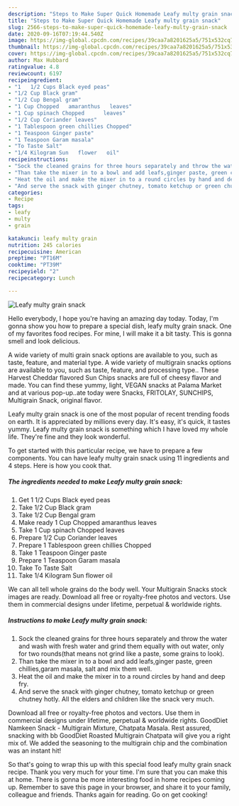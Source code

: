 ```yaml
---
description: "Steps to Make Super Quick Homemade Leafy multy grain snack"
title: "Steps to Make Super Quick Homemade Leafy multy grain snack"
slug: 2566-steps-to-make-super-quick-homemade-leafy-multy-grain-snack
date: 2020-09-16T07:19:44.540Z
image: https://img-global.cpcdn.com/recipes/39caa7a8201625a5/751x532cq70/leafy-multy-grain-snack-recipe-main-photo.jpg
thumbnail: https://img-global.cpcdn.com/recipes/39caa7a8201625a5/751x532cq70/leafy-multy-grain-snack-recipe-main-photo.jpg
cover: https://img-global.cpcdn.com/recipes/39caa7a8201625a5/751x532cq70/leafy-multy-grain-snack-recipe-main-photo.jpg
author: Max Hubbard
ratingvalue: 4.8
reviewcount: 6197
recipeingredient:
- "1   1/2 Cups Black eyed peas"
- "1/2 Cup Black gram"
- "1/2 Cup Bengal gram"
- "1 Cup Chopped   amaranthus   leaves"
- "1 Cup spinach Chopped      leaves"
- "1/2 Cup Coriander leaves"
- "1 Tablespoon green chillies Chopped"
- "1 Teaspoon Ginger paste"
- "1 Teaspoon Garam masala"
- "To Taste Salt"
- "1/4 Kilogram Sun   flower   oil"
recipeinstructions:
- "Sock the cleaned grains for three hours separately and throw the water and wash with fresh water and grind them equally with out water, only for two rounds(that means not grind like a paste, some grains to look)."
- "Than take the mixer in to a bowl and add leafs,ginger paste, green chillies,garam masala, salt and mix them well."
- "Heat the oil and make the mixer in to a round circles by hand and deep fry."
- "And serve the snack with ginger chutney, tomato ketchup or green chutney hotly. All the elders and children like the snack very much."
categories:
- Recipe
tags:
- leafy
- multy
- grain

katakunci: leafy multy grain 
nutrition: 245 calories
recipecuisine: American
preptime: "PT16M"
cooktime: "PT39M"
recipeyield: "2"
recipecategory: Lunch

---
```



![Leafy multy grain snack](https://img-global.cpcdn.com/recipes/39caa7a8201625a5/751x532cq70/leafy-multy-grain-snack-recipe-main-photo.jpg)

Hello everybody, I hope you're having an amazing day today. Today, I'm gonna show you how to prepare a special dish, leafy multy grain snack. One of my favorites food recipes. For mine, I will make it a bit tasty. This is gonna smell and look delicious.

A wide variety of multi grain snack options are available to you, such as taste, feature, and material type. A wide variety of multigrain snacks options are available to you, such as taste, feature, and processing type.. These Harvest Cheddar flavored Sun Chips snacks are full of cheesy flavor and made. You can find these yummy, light, VEGAN snacks at Palama Market and at various pop-up..ate today were Snacks, FRITOLAY, SUNCHIPS, Multigrain Snack, original flavor.

Leafy multy grain snack is one of the most popular of recent trending foods on earth. It is appreciated by millions every day. It's easy, it's quick, it tastes yummy. Leafy multy grain snack is something which I have loved my whole life. They're fine and they look wonderful.


To get started with this particular recipe, we have to prepare a few components. You can have leafy multy grain snack using 11 ingredients and 4 steps. Here is how you cook that.

<!--inarticleads1-->

##### The ingredients needed to make Leafy multy grain snack:

1. Get 1   1/2 Cups Black eyed peas
1. Take 1/2 Cup Black gram
1. Take 1/2 Cup Bengal gram
1. Make ready 1 Cup Chopped   amaranthus   leaves
1. Take 1 Cup spinach Chopped      leaves
1. Prepare 1/2 Cup Coriander leaves
1. Prepare 1 Tablespoon green chillies Chopped
1. Take 1 Teaspoon Ginger paste
1. Prepare 1 Teaspoon Garam masala
1. Take To Taste Salt
1. Take 1/4 Kilogram Sun   flower   oil


We can all tell whole grains do the body well. Your Multigrain Snacks stock images are ready. Download all free or royalty-free photos and vectors. Use them in commercial designs under lifetime, perpetual &amp; worldwide rights. 

<!--inarticleads2-->

##### Instructions to make Leafy multy grain snack:

1. Sock the cleaned grains for three hours separately and throw the water and wash with fresh water and grind them equally with out water, only for two rounds(that means not grind like a paste, some grains to look).
1. Than take the mixer in to a bowl and add leafs,ginger paste, green chillies,garam masala, salt and mix them well.
1. Heat the oil and make the mixer in to a round circles by hand and deep fry.
1. And serve the snack with ginger chutney, tomato ketchup or green chutney hotly. All the elders and children like the snack very much.


Download all free or royalty-free photos and vectors. Use them in commercial designs under lifetime, perpetual &amp; worldwide rights. GoodDiet Namkeen Snack - Multigrain Mixture, Chatpata Masala. Rest assured, snacking with bb GoodDiet Roasted Multigrain Chatpata will give you a right mix of. We added the seasoning to the multigrain chip and the combination was an instant hit! 

So that's going to wrap this up with this special food leafy multy grain snack recipe. Thank you very much for your time. I'm sure that you can make this at home. There is gonna be more interesting food in home recipes coming up. Remember to save this page in your browser, and share it to your family, colleague and friends. Thanks again for reading. Go on get cooking!
